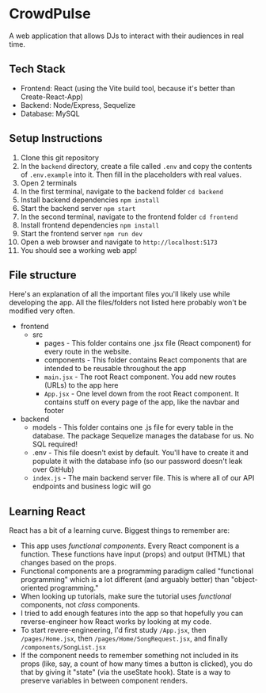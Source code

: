 # CrowdPulse
A web application that allows DJs to interact with their audiences in real time.

## Tech Stack
- Frontend: React (using the Vite build tool, because it's better than Create-React-App)
- Backend: Node/Express, Sequelize
- Database: MySQL

## Setup Instructions
1. Clone this git repository
2. In the `backend` directory, create a file called `.env` and copy the contents of `.env.example` into it. Then fill in the placeholders with real values.
3. Open 2 terminals
4. In the first terminal, navigate to the backend folder `cd backend`
5. Install backend dependencies `npm install`
6. Start the backend server `npm start`
7. In the second terminal, navigate to the frontend folder `cd frontend`
8. Install frontend dependencies `npm install`
9. Start the frontend server `npm run dev`
10. Open a web browser and navigate to `http://localhost:5173`
11. You should see a working web app!

## File structure
Here's an explanation of all the important files you'll likely use while developing the app.
All the files/folders not listed here probably won't be modified very often.
- frontend
    - src
        - pages - This folder contains one .jsx file (React component) for every route in the website.
        - components - This folder contains React components that are intended to be reusable throughout the app
        - `main.jsx` - The root React component. You add new routes (URLs) to the app here
        - `App.jsx` - One level down from the root React component. It contains stuff on every page of the app, like the navbar and footer
- backend
    - models - This folder contains one .js file for every table in the database. The package Sequelize manages the database for us. No SQL required!
    - .env - This file doesn't exist by default. You'll have to create it and populate it with the database info (so our password doesn't leak over GitHub)
    - `index.js` - The main backend server file. This is where all of our API endpoints and business logic will go

## Learning React
React has a bit of a learning curve.
Biggest things to remember are:
- This app uses *functional components.* Every React component is a function. These functions have input (props) and output (HTML) that changes based on the props.
- Functional components are a programming paradigm called "functional programming" which is a lot different (and arguably better) than "object-oriented programming."
- When looking up tutorials, make sure the tutorial uses *functional* components, not *class* components.
- I tried to add enough features into the app so that hopefully you can reverse-engineer how React works by looking at my code.
- To start revere-engineering, I'd first study `/App.jsx`, then `/pages/Home.jsx`, then `/pages/Home/SongRequest.jsx`, and finally `/components/SongList.jsx`
- If the component needs to remember something not included in its props (like, say, a count of how many times a button is clicked), you do that by giving it "state" (via the useState hook). State is a way to preserve variables in between component renders.
